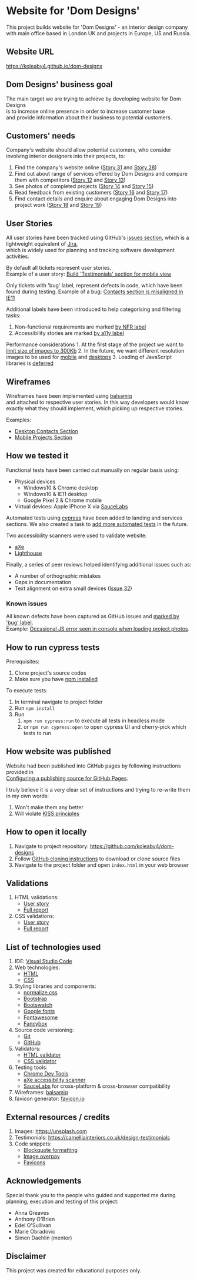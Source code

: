 # Website for 'Dom Designs'

This project builds website for 'Dom Designs' - an interior design company <br>
with main office based in London UK and projects in Europe, US and Russia.

## Website URL

https://koleaby4.github.io/dom-designs

## Dom Designs' business goal

The main target we are trying to achieve by developing website for Dom Designs<br>
is to increase online presence in order to increase customer base<br>
and provide information about their business to potential customers.

## Customers' needs

Company's website should allow potential customers, who consider involving interior designers into their projects, to:

1.  Find the company's website online ([Story 31](https://github.com/koleaby4/dom-designs/issues/31)
    and [Story 28](https://github.com/koleaby4/dom-designs/issues/28))
2.  Find out about range of services offered by Dom Designs and compare them with competitors
    ([Story 12](https://github.com/koleaby4/dom-designs/issues/12) and [Story 13](https://github.com/koleaby4/dom-designs/issues/13))
3.  See photos of completed projects ([Story 14](https://github.com/koleaby4/dom-designs/issues/14)
    and [Story 15](https://github.com/koleaby4/dom-designs/issues/15))
4.  Read feedback from existing customers ([Story 16](https://github.com/koleaby4/dom-designs/issues/16)
    and [Story 17](https://github.com/koleaby4/dom-designs/issues/17))
5.  Find contact details and enquire about engaging Dom Designs into project work ([Story 18](https://github.com/koleaby4/dom-designs/issues/18)
    and [Story 19](https://github.com/koleaby4/dom-designs/issues/19))

## User Stories

All user stories have been tracked using GitHub's [issues section](https://github.com/koleaby4/dom-designs/issues?utf8=%E2%9C%93&q=is%3Aissue),
which is a lightweight equivalent of [Jira](https://www.atlassian.com/software/jira), <br>
which is widely used for planning and tracking software development activities.

By default all tickets represent user stories.<br>
Example of a user story: [Build 'Testimonials' section for mobile view](https://github.com/koleaby4/dom-designs/issues/16)

Only tickets with 'bug' label, represent defects in code, which have been found during testing.
Example of a bug: [Contacts section is misaligned in IE11](https://github.com/koleaby4/dom-designs/issues/24)

Additional labels have been introduced to help categorising and filtering tasks:

1.  Non-functional requirements are marked [by NFR label](https://github.com/koleaby4/dom-designs/issues?utf8=%E2%9C%93&q=label%3ANFR)
1.  Accessibility stories are marked [by a11y label](https://github.com/koleaby4/dom-designs/issues?q=is%3Aissue+label%3Aa11y)

Performance considerations 1. At the first stage of the project we want to [limit size of images to 300Kb](https://github.com/koleaby4/dom-designs/issues/30) 2. In the future, we want different resolution images to be used for [mobile](https://github.com/koleaby4/dom-designs/issues/3) and [desktops](https://github.com/koleaby4/dom-designs/issues/4) 3. Loading of JavaScript libraries is [deferred](https://www.growingwiththeweb.com/2014/02/async-vs-defer-attributes.html)

## Wireframes

Wireframes have been implemented using [balsamiq](https://balsamiq.com) <br>and attached to respective user stories.
In this way developers would know exactly what they should implement, which picking up respective stories.

Examples:

- [Desktop Contacts Section](https://github.com/koleaby4/dom-designs/issues/19)
- [Mobile Projects Section](https://github.com/koleaby4/dom-designs/issues/14)

## How we tested it

Functional tests have been carried out manually on regular basis using:

- Physical devices
  - Windows10 & Chrome desktop
  - Windows10 & IE11 desktop
  - Google Pixel 2 & Chrome mobile
- Virtual devices: Apple iPhone X via [SauceLabs](https://saucelabs.com)

Automated tests using [cypress](https://www.cypress.io) have been added to landing and services sections.
We also created a task to [add more automated tests](https://github.com/koleaby4/dom-designs/issues/20) in the future.

Two accessibility scanners were used to validate website:

- [aXe](https://www.deque.com/axe)
- [Lighthouse](https://developers.google.com/web/tools/lighthouse/)

Finally, a series of peer reviews helped identifying additional issues such as:

- A number of orthographic mistakes
- Gaps in documentation
- Text alignment on extra small devices ([Issue 32](https://github.com/koleaby4/dom-designs/issues/32))

### Known issues

All known defects have been captured as GitHub issues and [marked by 'bug' label](https://github.com/koleaby4/dom-designs/issues?q=is%3Aissue+label%3Abug).<br>
Example: [Occasional JS error seen in console when loading project photos](https://github.com/koleaby4/dom-designs/issues/24).

## How to run cypress tests

Prerequisites:

1.  Clone project's source codes
2.  Make sure you have [npm installed](https://www.npmjs.com/get-npm)

To execute tests:

1.  In terminal navigate to project folder
2.  Run `npm install`
3.  Run
    1. `npm run cypress:run` to execute all tests in headless mode
    2. or `npm run cypress:open` to open cypress UI and cherry-pick which tests to run

## How website was published

Website had been published into GitHub pages by following instructions provided in<br>
[Configuring a publishing source for GitHub Pages](https://help.github.com/en/articles/configuring-a-publishing-source-for-github-pages).

I truly believe it is a very clear set of instructions and trying to re-write them in my own words:

1.  Won't make them any better
2.  Will violate [KISS principles](https://en.wikipedia.org/wiki/KISS_principle)

## How to open it locally

1. Navigate to project repository: https://github.com/koleaby4/dom-designs
2. Follow [GitHub cloning instructions](https://help.github.com/en/articles/cloning-a-repository) to download or clone source files
3. Navigate to the project folder and open `index.html` in your web browser

## Validations

1. HTML validations:
   - [User story](https://github.com/koleaby4/dom-designs/issues/21)
   - [Full report](https://validator.w3.org/nu/?showsource=yes&showoutline=yes&showimagereport=yes&doc=https%3A%2F%2Fkoleaby4.github.io%2Fdom-designs%2F)
2. CSS validations:
   - [User story](https://github.com/koleaby4/dom-designs/issues/22)
   - [Full report](https://jigsaw.w3.org/css-validator/validator?uri=https%3A%2F%2Fkoleaby4.github.io%2Fdom-designs&profile=css3svg&usermedium=all&warning=1&vextwarning=&lang=en)

## List of technologies used

1.  IDE: [Visual Studio Code](https://code.visualstudio.com/)
2.  Web technologies:
    - [HTML](https://en.wikipedia.org/wiki/HTML5)
    - [CSS](https://en.wikipedia.org/wiki/Cascading_Style_Sheets#CSS_3)
3.  Styling libraries and components:
    - [normalize.css](https://necolas.github.io/normalize.css)
    - [Bootstrap](https://getbootstrap.com)
    - [Bootswatch](https://bootswatch.com)
    - [Google fonts](https://fonts.google.com)
    - [Fontawesome](https://fontawesome.com)
    - [Fancybox](https://fancyapps.com)
4.  Source code versioning:
    - [Git](https://en.wikipedia.org/wiki/Git)
    - [GitHub](https://github.com)
5.  Validators:
    - [HTML validator](https://validator.w3.org/)
    - [CSS validator](http://jigsaw.w3.org/css-validator/)
6.  Testing tools:
    - [Chrome Dev Tools](https://developers.google.com/web/tools/chrome-devtools)
    - [aXe accessibility scanner](https://www.deque.com/axe)
    - [SauceLabs](https://saucelabs.com) for cross-platform & cross-browser compatibility
7.  Wireframes: [balsamiq](https://balsamiq.com)
8.  favicon generator: [favicon.io](https://favicon.io/favicon-generator)

## External resources / credits

1. Images: https://unsplash.com
2. Testimonials: https://camelliainteriors.co.uk/design-testimonials
3. Code snippets:
   - [Blockquote formatting](https://css-tricks.com/snippets/css/simple-and-nice-blockquote-styling)
   - [Image overpay](https://www.w3schools.com/howto/tryit.asp?filename=tryhow_css_image_overlay_fade)
   - [Favicons](https://www.34sp.com/blog/the-favicon-is-dead-long-live-the-favicon)

## Acknowledgements

Special thank you to the people who guided and supported me during planning, execution and testing of this project:

- Anna Greaves
- Anthony O'Brien
- Edel O'Sullivan
- Marie Obradovic
- Simen Daehlin (mentor)

## Disclaimer

This project was created for educational purposes only.
